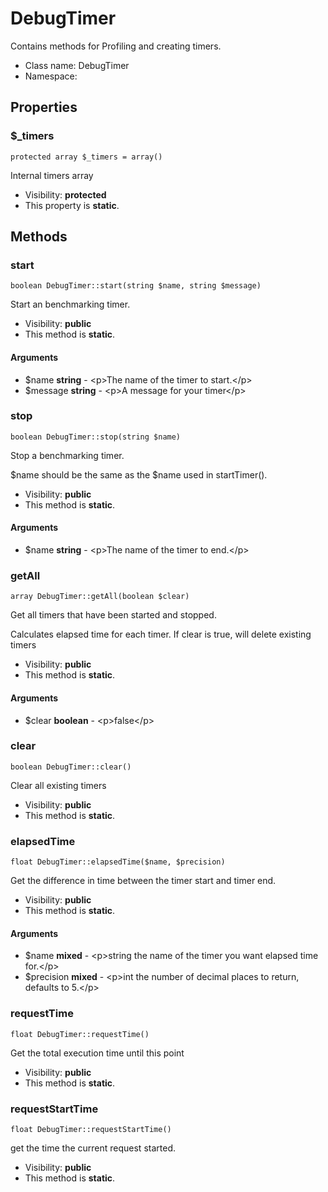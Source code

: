 DebugTimer
===============

Contains methods for Profiling and creating timers.




* Class name: DebugTimer
* Namespace: 





Properties
----------


### $_timers

    protected array $_timers = array()

Internal timers array



* Visibility: **protected**
* This property is **static**.


Methods
-------


### start

    boolean DebugTimer::start(string $name, string $message)

Start an benchmarking timer.



* Visibility: **public**
* This method is **static**.


#### Arguments
* $name **string** - &lt;p&gt;The name of the timer to start.&lt;/p&gt;
* $message **string** - &lt;p&gt;A message for your timer&lt;/p&gt;



### stop

    boolean DebugTimer::stop(string $name)

Stop a benchmarking timer.

$name should be the same as the $name used in startTimer().

* Visibility: **public**
* This method is **static**.


#### Arguments
* $name **string** - &lt;p&gt;The name of the timer to end.&lt;/p&gt;



### getAll

    array DebugTimer::getAll(boolean $clear)

Get all timers that have been started and stopped.

Calculates elapsed time for each timer. If clear is true, will delete existing timers

* Visibility: **public**
* This method is **static**.


#### Arguments
* $clear **boolean** - &lt;p&gt;false&lt;/p&gt;



### clear

    boolean DebugTimer::clear()

Clear all existing timers



* Visibility: **public**
* This method is **static**.




### elapsedTime

    float DebugTimer::elapsedTime($name, $precision)

Get the difference in time between the timer start and timer end.



* Visibility: **public**
* This method is **static**.


#### Arguments
* $name **mixed** - &lt;p&gt;string the name of the timer you want elapsed time for.&lt;/p&gt;
* $precision **mixed** - &lt;p&gt;int the number of decimal places to return, defaults to 5.&lt;/p&gt;



### requestTime

    float DebugTimer::requestTime()

Get the total execution time until this point



* Visibility: **public**
* This method is **static**.




### requestStartTime

    float DebugTimer::requestStartTime()

get the time the current request started.



* Visibility: **public**
* This method is **static**.



